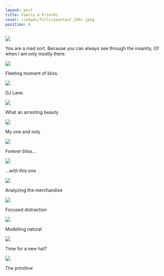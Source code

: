 ```yaml
---
layout: post
title: Family & Friends
cover: /images/fullsizeoutput_198c.jpeg
position: 4
---
```



<div class="photo">
  <img src="/images/fullsizeoutput_198c.jpeg"/>
  <p>You are a mad sort.
Because you can always see through the insanity,
Of when I am only mostly there.</p>
</div>

<div class="photo">
  <img src="/images/ff1.JPG"/>
  <p>Fleeting moment of bliss.</p>
</div>

<div class="photo">
  <img src="/images/lane1027.jpg"/>
  <p>DJ Lane.</p>
</div>

<div class="photo">
  <img src="/images/ff3.jpg"/>
  <p>What an arresting beauty</p>
</div>

<div class="photo">
  <img src="/images/ff14.jpg"/>
  <p>My one and only</p>
</div>

<div class="photo">
    <div class="left">
  <img src="/images/ff7.JPG"/>
  <p>Forever bliss...</p>
  </div>
  <div class="right">
    <img src="/images/ff8.jpg"/>
    <p>...with this one</p>
  </div>
</div>

<div class="photo">
  <img src="/images/ff5.JPG"/>
  <p>Analyzing the merchandise</p>
</div>

<div class="photo">
  <img src="/images/ff6.JPG"/>
  <p>Focused distraction</p>
</div>

<div class="photo">
  <img src="/images/ff9.jpg"/>
  <p>Modelling natural</p>
</div>

<div class="photo">
  <img src="/images/ff10.jpg"/>
  <p>Time for a new hat?</p>
</div>

<div class="photo">
  <img src="/images/ff13.jpg"/>
  <p>The primitive</p>
</div>
